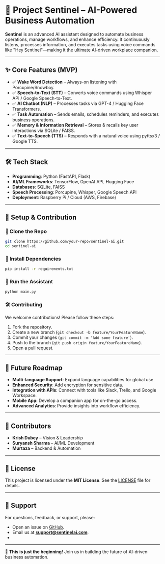 # 🚀 Project Sentinel – AI-Powered Business Automation  

**Sentinel** is an advanced AI assistant designed to automate business operations, manage workflows, and enhance efficiency. It continuously listens, processes information, and executes tasks using voice commands like "Hey Sentinel"—making it the ultimate AI-driven workplace companion.  

---

## ✨ Core Features (MVP)  
- ✅ **Wake Word Detection** – Always-on listening with Porcupine/Snowboy.  
- ✅ **Speech-to-Text (STT)** – Converts voice commands using Whisper API / Google Speech-to-Text.  
- ✅ **AI Chatbot (NLP)** – Processes tasks via GPT-4 / Hugging Face Transformers.  
- ✅ **Task Automation** – Sends emails, schedules reminders, and executes business operations.  
- ✅ **Memory & Information Retrieval** – Stores & recalls key user interactions via SQLite / FAISS.  
- ✅ **Text-to-Speech (TTS)** – Responds with a natural voice using pyttsx3 / Google TTS.  

---

## 🛠️ Tech Stack  
- **Programming**: Python (FastAPI, Flask)  
- **AI/ML Frameworks**: TensorFlow, OpenAI API, Hugging Face  
- **Databases**: SQLite, FAISS  
- **Speech Processing**: Porcupine, Whisper, Google Speech API  
- **Deployment**: Raspberry Pi / Cloud (AWS, Firebase)  

---

## 🚀 Setup & Contribution  

### 📌 Clone the Repo  
```bash
git clone https://github.com/your-repo/sentinel-ai.git
cd sentinel-ai
```  

### 📌 Install Dependencies  
```bash
pip install -r requirements.txt
```  

### 📌 Run the Assistant  
```bash
python main.py
```  

### 🛠️ Contributing  
We welcome contributions! Please follow these steps:  
1. Fork the repository.  
2. Create a new branch (`git checkout -b feature/YourFeatureName`).  
3. Commit your changes (`git commit -m 'Add some feature'`).  
4. Push to the branch (`git push origin feature/YourFeatureName`).  
5. Open a pull request.  

---

## 🌟 Future Roadmap  
- **Multi-language Support**: Expand language capabilities for global use.  
- **Enhanced Security**: Add encryption for sensitive data.  
- **Integration with APIs**: Connect with tools like Slack, Trello, and Google Workspace.  
- **Mobile App**: Develop a companion app for on-the-go access.  
- **Advanced Analytics**: Provide insights into workflow efficiency.  

---

## 👥 Contributors  
- **Krish Dubey** – Vision & Leadership  
- **Suryansh Sharma** – AI/ML Development  
- **Murtaza** – Backend & Automation  

---

## 📜 License  
This project is licensed under the **MIT License**. See the [LICENSE](LICENSE) file for details.  

---

## 💬 Support  
For questions, feedback, or support, please:  
- Open an issue on [GitHub](https://github.com/your-repo/sentinel/issues).  
- Email us at **support@sentinelai.com**.
- 
---

🚀 **This is just the beginning!** Join us in building the future of AI-driven business automation.  
